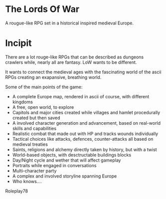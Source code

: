 The Lords Of War
================

A rougue-like RPG set in a historical inspired medieval Europe.


Incipit
=======

There are a lot rouge-like RPGs that can be described as dungeons crawlers while, nearly all are fantasy.
LoW wants to be different.

It wants to connect the medieval ages with the fascinating world of the ascii RPGs creating an exapansive,
breathing world.

Some of the main points of the game:
* A complete Europe map, rendered in ascii of course, with different kingdoms
* A free, open world, to explore
* Capitols and major cities created while villages and hamlet procedurally created but then saved
* A involved character generation and advancement, based on real-world skills and capabilities
* Realistic combat that made out with HP and tracks wounds individually
* Tactical choices like attacks, defences, counter-attacks all based on medieval treaties
* Saints, religions and alchemy directly taken by history, but with a twist
* World-based objects, with desctructable buildings blocks
* Day/Night cycle and wether that will affect gameplay
* Portraits while engaged in conversations
* Multi-character party
* A complex and involved storyline spanning Europe
* Who knows....


Roleplay78
